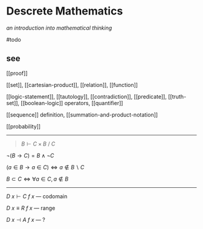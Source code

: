 # Descrete Mathematics

_an introduction into mathematical thinking_

#todo

## see

[[proof]]

[[set]], [[cartesian-product]], [[relation]], [[function]]

[[logic-statement]], [[tautology]], [[contradiction]], [[predicate]], [[truth-set]], [[boolean-logic]] operators, [[quantifier]]

[[sequence]] definition, [[summation-and-product-notation]]

[[probability]]

---

> $B \vdash C \times B\ /\ C$

$\lnot (B \to C) = B \land \lnot C$

$(a \in B \to a \in C) \iff a \notin B \backslash C$

$B \subset C \iff \forall a \in C, a \notin B$

---

$D\ x \vdash C\ f\ x$ &mdash; codomain

$D\ x \equiv R\ f\ x$ &mdash; range

$D\ x \dashv A\ f\ x$ &mdash; ?
